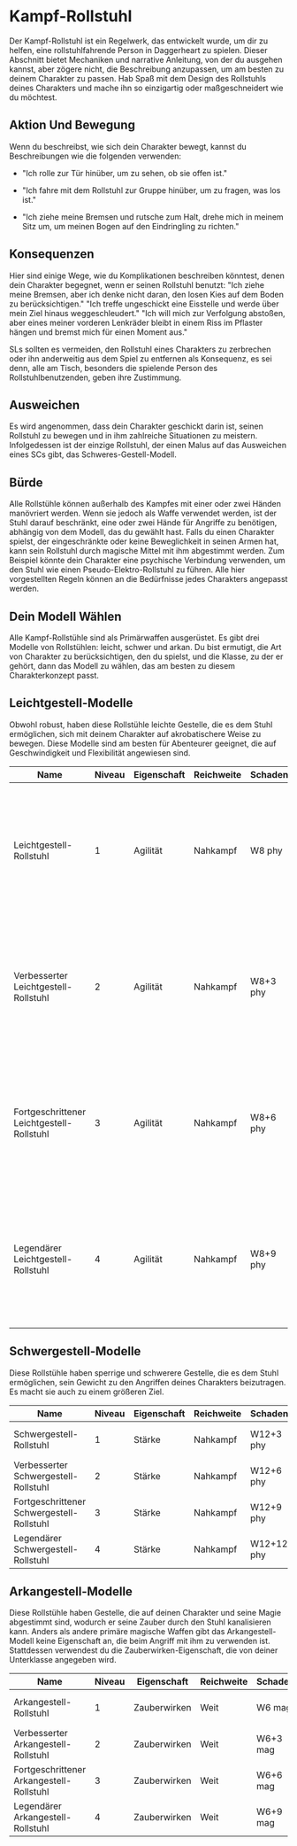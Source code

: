 # Kampf-Rollstuhl

Der Kampf-Rollstuhl ist ein Regelwerk, das entwickelt wurde, um dir zu helfen, eine rollstuhlfahrende Person in Daggerheart zu spielen.
Dieser Abschnitt bietet Mechaniken und narrative Anleitung, von der du ausgehen kannst, aber zögere nicht, die Beschreibung anzupassen, um am besten zu deinem Charakter zu passen.
Hab Spaß mit dem Design des Rollstuhls deines Charakters und mache ihn so einzigartig oder maßgeschneidert wie du möchtest.

## Aktion Und Bewegung
Wenn du beschreibst, wie sich dein Charakter bewegt, kannst du Beschreibungen wie die folgenden verwenden:

- "Ich rolle zur Tür hinüber, um zu sehen, ob sie offen ist."

- "Ich fahre mit dem Rollstuhl zur Gruppe hinüber, um zu fragen, was los ist."

- "Ich ziehe meine Bremsen und rutsche zum Halt, drehe mich in meinem Sitz um, um meinen Bogen auf den Eindringling zu richten."

## Konsequenzen
Hier sind einige Wege, wie du Komplikationen beschreiben könntest, denen dein Charakter begegnet, wenn er seinen Rollstuhl benutzt:
"Ich ziehe meine Bremsen, aber ich denke nicht daran, den losen Kies auf dem Boden zu berücksichtigen."
"Ich treffe ungeschickt eine Eisstelle und werde über mein Ziel hinaus weggeschleudert."
"Ich will mich zur Verfolgung abstoßen, aber eines meiner vorderen Lenkräder bleibt in einem Riss im Pflaster hängen und bremst mich für einen Moment aus."

SLs sollten es vermeiden, den Rollstuhl eines Charakters zu zerbrechen oder ihn anderweitig aus dem Spiel zu entfernen als Konsequenz, es sei denn, alle am Tisch, besonders die spielende Person des Rollstuhlbenutzenden, geben ihre Zustimmung.

## Ausweichen
Es wird angenommen, dass dein Charakter geschickt darin ist, seinen Rollstuhl zu bewegen und in ihm zahlreiche Situationen zu meistern.
Infolgedessen ist der einzige Rollstuhl, der einen Malus auf das Ausweichen eines SCs gibt, das Schweres-Gestell-Modell.

## Bürde
Alle Rollstühle können außerhalb des Kampfes mit einer oder zwei Händen manövriert werden.
Wenn sie jedoch als Waffe verwendet werden, ist der Stuhl darauf beschränkt, eine oder zwei Hände für Angriffe zu benötigen, abhängig von dem Modell, das du gewählt hast.
Falls du einen Charakter spielst, der eingeschränkte oder keine Beweglichkeit in seinen Armen hat, kann sein Rollstuhl durch magische Mittel mit ihm abgestimmt werden.
Zum Beispiel könnte dein Charakter eine psychische Verbindung verwenden, um den Stuhl wie einen Pseudo-Elektro-Rollstuhl zu führen.
Alle hier vorgestellten Regeln können an die Bedürfnisse jedes Charakters angepasst werden.

## Dein Modell Wählen
Alle Kampf-Rollstühle sind als Primärwaffen ausgerüstet.
Es gibt drei Modelle von Rollstühlen: leicht, schwer und arkan.
Du bist ermutigt, die Art von Charakter zu berücksichtigen, den du spielst, und die Klasse, zu der er gehört, dann das Modell zu wählen, das am besten zu diesem Charakterkonzept passt.


## Leichtgestell-Modelle
Obwohl robust, haben diese Rollstühle leichte Gestelle, die es dem Stuhl ermöglichen, sich mit deinem Charakter auf akrobatischere Weise zu bewegen.
Diese Modelle sind am besten für Abenteurer geeignet, die auf Geschwindigkeit und Flexibilität angewiesen sind.

| Name | Niveau | Eigenschaft | Reichweite | Schaden | Bürde | Fähigkeit |
|------|--------|-------------|------------|---------|-------|-----------|
| Leichtgestell-Rollstuhl | 1 | Agilität | Nahkampf | W8 phy | Einhändig | **Schnell:** Wenn du einen Angriff machst, kannst du einen Stress markieren, um eine weitere Kreatur in Reichweite anzuvisieren. |
| Verbesserter Leichtgestell-Rollstuhl | 2 | Agilität | Nahkampf | W8+3 phy | Einhändig | **Schnell:** Wenn du einen Angriff machst, kannst du einen Stress markieren, um eine weitere Kreatur in Reichweite anzuvisieren. |
| Fortgeschrittener Leichtgestell-Rollstuhl | 3 | Agilität | Nahkampf | W8+6 phy | Einhändig | **Schnell:** Wenn du einen Angriff machst, kannst du einen Stress markieren, um eine weitere Kreatur in Reichweite anzuvisieren. |
| Legendärer Leichtgestell-Rollstuhl | 4 | Agilität | Nahkampf | W8+9 phy | Einhändig | **Schnell:** Wenn du einen Angriff machst, kannst du einen Stress markieren, um eine weitere Kreatur in Reichweite anzuvisieren. |

## Schwergestell-Modelle
Diese Rollstühle haben sperrige und schwerere Gestelle, die es dem Stuhl ermöglichen, sein Gewicht zu den Angriffen deines Charakters beizutragen.
Es macht sie auch zu einem größeren Ziel.

| Name | Niveau | Eigenschaft | Reichweite | Schaden | Bürde | Fähigkeit |
|------|--------|-------------|------------|---------|-------|-----------|
| Schwergestell-Rollstuhl | 1 | Stärke | Nahkampf | W12+3 phy | Zweihändig | **Schwer:** −1 auf Ausweichen |
| Verbesserter Schwergestell-Rollstuhl | 2 | Stärke | Nahkampf | W12+6 phy | Zweihändig | **Schwer:** −1 auf Ausweichen |
| Fortgeschrittener Schwergestell-Rollstuhl | 3 | Stärke | Nahkampf | W12+9 phy | Zweihändig | **Schwer:** −1 auf Ausweichen |
| Legendärer Schwergestell-Rollstuhl | 4 | Stärke | Nahkampf | W12+12 phy | Zweihändig | **Schwer:** −1 auf Ausweichen |

## Arkangestell-Modelle
Diese Rollstühle haben Gestelle, die auf deinen Charakter und seine Magie abgestimmt sind, wodurch er seine Zauber durch den Stuhl kanalisieren kann.
Anders als andere primäre magische Waffen gibt das Arkangestell-Modell keine Eigenschaft an, die beim Angriff mit ihm zu verwenden ist.
Stattdessen verwendest du die Zauberwirken-Eigenschaft, die von deiner Unterklasse angegeben wird.

| Name | Niveau | Eigenschaft | Reichweite | Schaden | Bürde | Fähigkeit |
|------|--------|-------------|------------|---------|-------|-----------|
| Arkangestell-Rollstuhl | 1 | Zauberwirken | Weit | W6 mag | Einhändig | **Zuverlässig:** +1 auf Angriffswürfe |
| Verbesserter Arkangestell-Rollstuhl | 2 | Zauberwirken | Weit | W6+3 mag | Einhändig | **Zuverlässig:** +1 auf Angriffswürfe |
| Fortgeschrittener Arkangestell-Rollstuhl | 3 | Zauberwirken | Weit | W6+6 mag | Einhändig | **Zuverlässig:** +1 auf Angriffswürfe |
| Legendärer Arkangestell-Rollstuhl | 4 | Zauberwirken | Weit | W6+9 mag | Einhändig | **Zuverlässig:** +1 auf Angriffswürfe |
